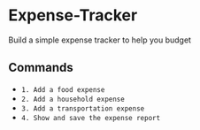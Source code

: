 # Expense-Tracker
Build a simple expense tracker to help you budget

## Commands
- `1. Add a food expense`
- `2. Add a household expense`
- `3. Add a transportation expense`
- `4. Show and save the expense report`
